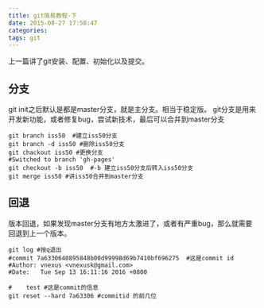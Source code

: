 ```yaml
---
title: git简易教程-下
date: 2015-08-27 17:58:47
categories:
tags: git
---
```


上一篇讲了git安装、配置、初始化以及提交。
##  分支
git init之后默认是都是master分支，就是主分支。相当于稳定版。
git分支是用来开发新功能，或者修复bug，尝试新技术，最后可以合并到master分支
```
git branch iss50  #建立iss50分支
git branch -d iss50 #删除iss50分支
git chackout iss50 #更换分支
#Switched to branch 'gh-pages'
git checkout -b iss50  #-b 建立iss50分支后转入iss50分支 
git merge iss50 #讲iss50合并到master分支
```

## 回退
版本回退，如果发现master分支有地方太激进了，或者有严重bug，那么就需要回退到上一个版本。
```
git log #按q退出
#commit 7a6330640895848b00d99998d69b7410bf696275  #这是commit id
#Author: vnexus <vnexusk@gmail.com>
#Date:   Tue Sep 13 16:11:16 2016 +0800

#    test #这是commit的信息
git reset --hard 7a63306 #commitid 的前几位
```